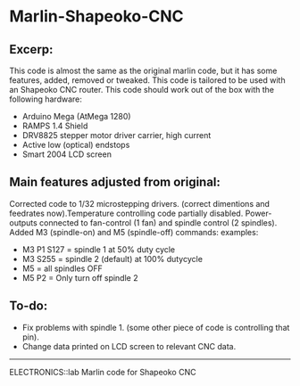 Marlin-Shapeoko-CNC
===================

Excerp:
-------
This code is almost the same as the original marlin code, but it has some features, added, removed or tweaked.
This code is tailored to be used with an Shapeoko CNC router. This code should work out of the box with the following hardware:
 - Arduino Mega (AtMega 1280)
 - RAMPS 1.4 Shield
 - DRV8825 stepper motor driver carrier, high current
 - Active low (optical) endstops
 - Smart 2004 LCD screen
 
Main features adjusted from original:
-------------------------------------
Corrected code to 1/32 microstepping drivers. (correct dimentions and feedrates now).Temperature controlling code partially disabled.
Power-outputs connected to fan-control (1 fan) and spindle control (2 spindles).
Added M3 (spindle-on) and M5 (spindle-off) commands:
examples:
 - M3 P1 S127  = spindle 1 at 50% duty cycle
 - M3 S255      = spindle 2 (default) at 100% dutycycle
 - M5             = all spindles OFF
 - M5 P2         = Only turn off spindle 2

To-do:
------

 - Fix problems with spindle 1. (some other piece of code is controlling that pin).
 - Change data printed on LCD screen to relevant CNC data.

 
 
 
---------------------------------------------
ELECTRONICS::lab Marlin code for Shapeoko CNC
